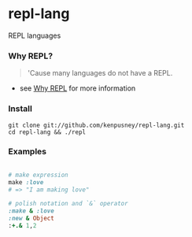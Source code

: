 repl-lang
=========

REPL languages

### Why REPL?

> 'Cause many languages do not have a REPL.

  * see [Why REPL](/kenpusney/repl-lang/wiki/Why-REPL) for more information

### Install

```shell
git clone git://github.com/kenpusney/repl-lang.git
cd repl-lang && ./repl
```

### Examples

```ruby

# make expression
make :love
# => "I am making love"

# polish notation and `&` operator
:make & :love
:new & Object
:+.& 1,2
```
